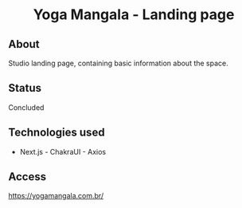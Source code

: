 <h1 align="center">
     Yoga Mangala - Landing page 
</h1>

##  About
Studio landing page, containing basic information about the space.

##  Status 
Concluded

## Technologies used
- Next.js  - ChakraUI - Axios
  
## Access
<a href="https://yogamangala.com.br/">https://yogamangala.com.br/</a>





